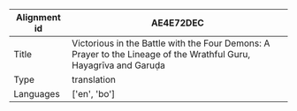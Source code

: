 |Alignment id | AE4E72DEC
| --- | --- 
|Title | Victorious in the Battle with the Four Demons: A Prayer to the Lineage of the Wrathful Guru, Hayagrīva and Garuḍa 
|Type | translation
|Languages | ['en', 'bo']